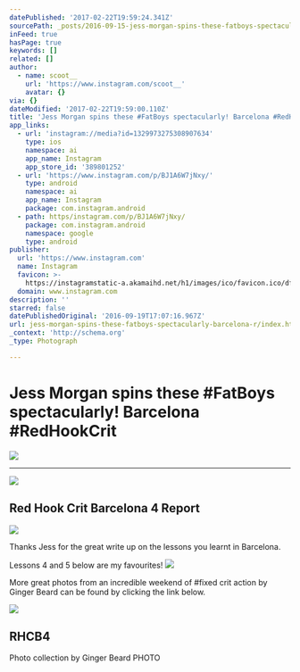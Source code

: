 ```yaml
---
datePublished: '2017-02-22T19:59:24.341Z'
sourcePath: _posts/2016-09-15-jess-morgan-spins-these-fatboys-spectacularly-barcelona-r.md
inFeed: true
hasPage: true
keywords: []
related: []
author:
  - name: scoot__
    url: 'https://www.instagram.com/scoot__'
    avatar: {}
via: {}
dateModified: '2017-02-22T19:59:00.110Z'
title: 'Jess Morgan spins these #FatBoys spectacularly! Barcelona #RedHookCrit'
app_links:
  - url: 'instagram://media?id=1329973275308907634'
    type: ios
    namespace: ai
    app_name: Instagram
    app_store_id: '389801252'
  - url: 'https://www.instagram.com/p/BJ1A6W7jNxy/'
    type: android
    namespace: ai
    app_name: Instagram
    package: com.instagram.android
  - path: https/instagram.com/p/BJ1A6W7jNxy/
    package: com.instagram.android
    namespace: google
    type: android
publisher:
  url: 'https://www.instagram.com'
  name: Instagram
  favicon: >-
    https://instagramstatic-a.akamaihd.net/h1/images/ico/favicon.ico/dfa85bb1fd63.ico
  domain: www.instagram.com
description: ''
starred: false
datePublishedOriginal: '2016-09-19T17:07:16.967Z'
url: jess-morgan-spins-these-fatboys-spectacularly-barcelona-r/index.html
_context: 'http://schema.org'
_type: Photograph

---
```

# Jess Morgan spins these \#FatBoys spectacularly! Barcelona \#RedHookCrit
![](https://s3-us-west-2.amazonaws.com/the-grid-img/p/2b629d3d3b5e82e1403aae83f3335bf49e6efdd3.jpg)

---

<article style=""><img src="https://s3-us-west-2.amazonaws.com/the-grid-img/p/0816f9205ad5164f05700e28d460c804b85d18a9.jpg" /><h1>Red Hook Crit Barcelona 4 Report</h1></article>

![](https://the-grid-user-content.s3-us-west-2.amazonaws.com/0ebde7ef-0833-4be3-9f7d-557354e501ac.jpg)

Thanks Jess for the great write up on the lessons you learnt in Barcelona.

Lessons 4 and 5 below are my favourites!
![](https://the-grid-user-content.s3-us-west-2.amazonaws.com/a6d89b8c-a61e-45ba-bef6-6ee5b9265302.gif)

More great photos from an incredible weekend of \#fixed crit action by Ginger Beard can be found by clicking the link below.

<article style=""><img src="https://s3-us-west-2.amazonaws.com/the-grid-img/p/0784e210a72ba7578a6bf0bc41ef7655ae0098ee.jpg" /><h1>RHCB4</h1><p>Photo collection by Ginger Beard PHOTO</p></article>